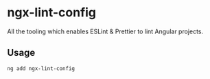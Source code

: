 # ngx-lint-config

All the tooling which enables ESLint & Prettier to lint Angular projects.

## Usage

```bash
ng add ngx-lint-config
```

